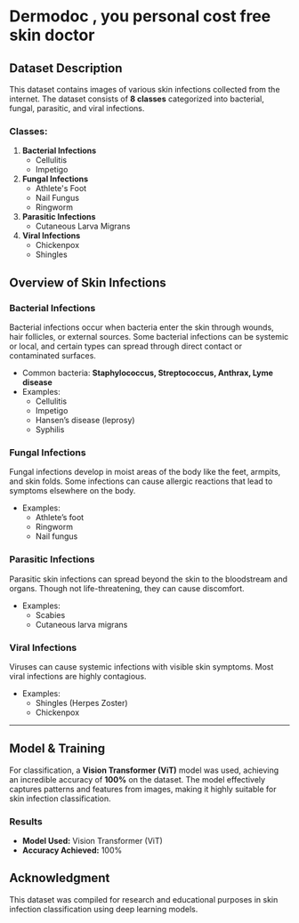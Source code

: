 # Dermodoc , you personal cost free skin doctor

## Dataset Description
This dataset contains images of various skin infections collected from the internet. The dataset consists of **8 classes** categorized into bacterial, fungal, parasitic, and viral infections.

### **Classes**:
1. **Bacterial Infections**
   - Cellulitis
   - Impetigo
2. **Fungal Infections**
   - Athlete's Foot
   - Nail Fungus
   - Ringworm
3. **Parasitic Infections**
   - Cutaneous Larva Migrans
4. **Viral Infections**
   - Chickenpox
   - Shingles

## **Overview of Skin Infections**
### **Bacterial Infections**
Bacterial infections occur when bacteria enter the skin through wounds, hair follicles, or external sources. Some bacterial infections can be systemic or local, and certain types can spread through direct contact or contaminated surfaces.
- Common bacteria: **Staphylococcus, Streptococcus, Anthrax, Lyme disease**
- Examples:
  - Cellulitis
  - Impetigo
  - Hansen’s disease (leprosy)
  - Syphilis

### **Fungal Infections**
Fungal infections develop in moist areas of the body like the feet, armpits, and skin folds. Some infections can cause allergic reactions that lead to symptoms elsewhere on the body.
- Examples:
  - Athlete’s foot
  - Ringworm
  - Nail fungus

### **Parasitic Infections**
Parasitic skin infections can spread beyond the skin to the bloodstream and organs. Though not life-threatening, they can cause discomfort.
- Examples:
  - Scabies
  - Cutaneous larva migrans

### **Viral Infections**
Viruses can cause systemic infections with visible skin symptoms. Most viral infections are highly contagious.
- Examples:
  - Shingles (Herpes Zoster)
  - Chickenpox

---

## **Model & Training**
For classification, a **Vision Transformer (ViT)** model was used, achieving an incredible accuracy of **100%** on the dataset. The model effectively captures patterns and features from images, making it highly suitable for skin infection classification.

### **Results**
- **Model Used:** Vision Transformer (ViT)
- **Accuracy Achieved:** 100%

## **Acknowledgment**
This dataset was compiled for research and educational purposes in skin infection classification using deep learning models.
```

